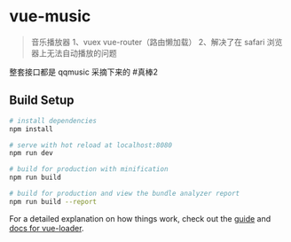 # vue-music

> 音乐播放器
> 1、vuex vue-router（路由懒加载）
> 2、解决了在 safari 浏览器上无法自动播放的问题

整套接口都是 qqmusic 采摘下来的
#真棒2

## Build Setup

```bash
# install dependencies
npm install

# serve with hot reload at localhost:8080
npm run dev

# build for production with minification
npm run build

# build for production and view the bundle analyzer report
npm run build --report
```

For a detailed explanation on how things work, check out the [guide](http://vuejs-templates.github.io/webpack/) and [docs for vue-loader](http://vuejs.github.io/vue-loader).
